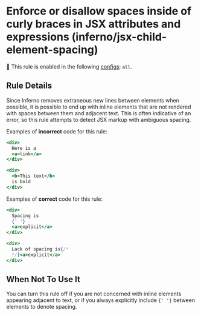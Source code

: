 # Enforce or disallow spaces inside of curly braces in JSX attributes and expressions (inferno/jsx-child-element-spacing)

💼 This rule is enabled in the following [configs](https://github.com/infernojs/eslint-plugin-inferno#shareable-configurations): `all`.

## Rule Details

Since Inferno removes extraneous new lines between elements when possible, it is possible to end up with inline elements that are not rendered with spaces between them and adjacent text. This is often indicative of an error, so this rule attempts to detect JSX markup with ambiguous spacing.

Examples of **incorrect** code for this rule:

```jsx
<div>
  Here is a
  <a>link</a>
</div>
```

```jsx
<div>
  <b>This text</b>
  is bold
</div>
```

Examples of **correct** code for this rule:

```jsx
<div>
  Spacing is
  {' '}
  <a>explicit</a>
</div>
```

```jsx
<div>
  Lack of spacing is{/*
  */}<a>explicit</a>
</div>
```

## When Not To Use It

You can turn this rule off if you are not concerned with inline elements appearing adjacent to text,
or if you always explicitly include `{' '}` between elements to denote spacing.
